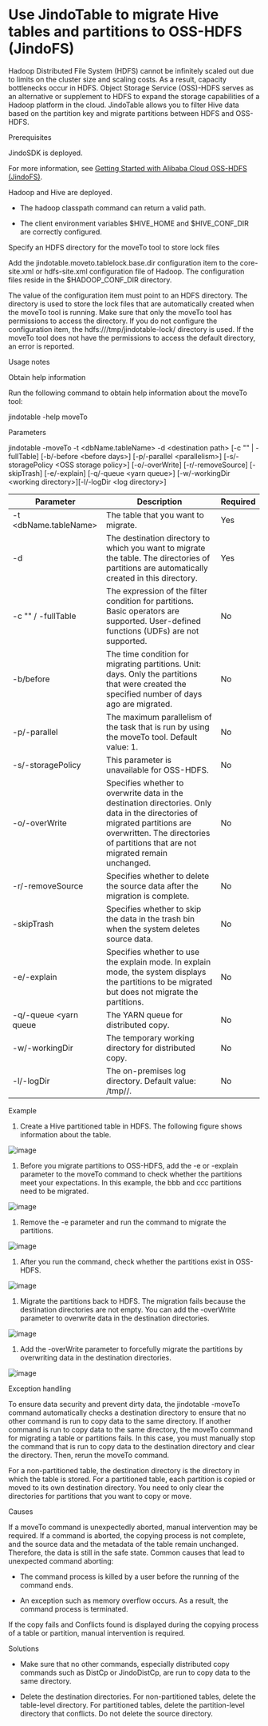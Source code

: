 # Use JindoTable to migrate Hive tables and partitions to OSS-HDFS (JindoFS)

Hadoop Distributed File System (HDFS) cannot be infinitely scaled out due to limits on the cluster size and scaling costs. As a result, capacity bottlenecks occur in HDFS. Object Storage Service (OSS)-HDFS serves as an alternative or supplement to HDFS to expand the storage capabilities of a Hadoop platform in the cloud. JindoTable allows you to filter Hive data based on the partition key and migrate partitions between HDFS and OSS-HDFS. 

Prerequisites

JindoSDK is deployed.

For more information, see [Getting Started with Alibaba Cloud OSS-HDFS (JindoFS)](https://github.com/aliyun/alibabacloud-jindodata/blob/master/docs/user/4.x/4.6.x/4.6.12/jindofs/jindo_dls_quickstart.md). 

Hadoop and Hive are deployed.

*   The hadoop classpath command can return a valid path.
    
*   The client environment variables $HIVE\_HOME and $HIVE\_CONF\_DIR are correctly configured.
    

Specify an HDFS directory for the moveTo tool to store lock files

Add the jindotable.moveto.tablelock.base.dir configuration item to the core-site.xml or hdfs-site.xml configuration file of Hadoop. The configuration files reside in the $HADOOP\_CONF\_DIR directory.

The value of the configuration item must point to an HDFS directory. The directory is used to store the lock files that are automatically created when the moveTo tool is running. Make sure that only the moveTo tool has permissions to access the directory. If you do not configure the configuration item, the hdfs:///tmp/jindotable-lock/ directory is used. If the moveTo tool does not have the permissions to access the default directory, an error is reported. 

Usage notes

Obtain help information

Run the following command to obtain help information about the moveTo tool: 

jindotable -help moveTo

Parameters

jindotable -moveTo -t <dbName.tableName\> -d <destination path\> \[-c "<condition>" | \-fullTable\] \[-b/-before <before days\>\] \[-p/-parallel <parallelism\>\] \[-s/-storagePolicy <OSS storage policy\>\] \[-o/-overWrite\] \[-r/-removeSource\] \[-skipTrash\] \[-e/-explain\] \[-q/-queue <yarn queue\>\] \[-w/-workingDir <working directory\>\]\[-l/-logDir <log directory\>\]

|  Parameter  |  Description  |  Required  |
| --- | --- | --- |
|  \-t <dbName.tableName>  |  The table that you want to migrate.   |  Yes  |
|  \-d <destination path>  |  The destination directory to which you want to migrate the table. The directories of partitions are automatically created in this directory.   |  Yes  |
|  \-c "<condition>" / -fullTable  |  The expression of the filter condition for partitions. Basic operators are supported. User-defined functions (UDFs) are not supported.   |  No  |
|  \-b/before <before days>  |  The time condition for migrating partitions. Unit: days. Only the partitions that were created the specified number of days ago are migrated.   |  No  |
|  \-p/-parallel <parallelism>  |  The maximum parallelism of the task that is run by using the moveTo tool. Default value: 1.   |  No  |
|  \-s/-storagePolicy <OSS storage policy>  |  This parameter is unavailable for OSS-HDFS.  |  No  |
|  \-o/-overWrite  |  Specifies whether to overwrite data in the destination directories. Only data in the directories of migrated partitions are overwritten. The directories of partitions that are not migrated remain unchanged.   |  No  |
|  \-r/-removeSource  |  Specifies whether to delete the source data after the migration is complete.   |  No  |
|  \-skipTrash  |  Specifies whether to skip the data in the trash bin when the system deletes source data.   |  No  |
|  \-e/-explain  |  Specifies whether to use the explain mode. In explain mode, the system displays the partitions to be migrated but does not migrate the partitions.   |  No  |
|  \-q/-queue <yarn queue  |  The YARN queue for distributed copy.   |  No  |
|  \-w/-workingDir  |  The temporary working directory for distributed copy.   |  No  |
|  \-l/-logDir <log directory>  |  The on-premises log directory. Default value: /tmp/<current user>/.  |  No  |

Example

1.  Create a Hive partitioned table in HDFS. The following figure shows information about the table.
    

![image](https://alidocs.oss-cn-zhangjiakou.aliyuncs.com/res/2M9qPBXQQoJDl015/img/ff147ad9-837f-46b6-a16d-7e7747f0b500.png?x-oss-process=image/crop,x_0,y_0,w_1453,h_675)

1.  Before you migrate partitions to OSS-HDFS, add the -e or -explain parameter to the moveTo command to check whether the partitions meet your expectations. In this example, the bbb and ccc partitions need to be migrated.
    

![image](https://alidocs.oss-cn-zhangjiakou.aliyuncs.com/res/2M9qPBXQQoJDl015/img/b74e8555-e3f2-4681-a47f-3edf01496855.png?x-oss-process=image/crop,x_0,y_0,w_1663,h_305)

1.  Remove the -e parameter and run the command to migrate the partitions.
    

![image](https://alidocs.oss-cn-zhangjiakou.aliyuncs.com/res/2M9qPBXQQoJDl015/img/3ffbddf0-f477-4542-88e2-ffa326104d3b.png?x-oss-process=image/crop,x_0,y_0,w_1626,h_396)

1.  After you run the command, check whether the partitions exist in OSS-HDFS.
    

![image](https://alidocs.oss-cn-zhangjiakou.aliyuncs.com/res/2M9qPBXQQoJDl015/img/3f7e8269-ad48-4f54-9c91-6c361aa63621.png?x-oss-process=image/crop,x_0,y_0,w_1060,h_649)

1.  Migrate the partitions back to HDFS. The migration fails because the destination directories are not empty. You can add the -overWrite parameter to overwrite data in the destination directories.
    

![image](https://alidocs.oss-cn-zhangjiakou.aliyuncs.com/res/2M9qPBXQQoJDl015/img/71b9f091-bbdd-419c-9f94-d3c95f604aa8.png?x-oss-process=image/crop,x_0,y_0,w_1329,h_348)

1.  Add the -overWrite parameter to forcefully migrate the partitions by overwriting data in the destination directories.
    

![image](https://alidocs.oss-cn-zhangjiakou.aliyuncs.com/res/2M9qPBXQQoJDl015/img/a91e20ea-dc61-4531-8ab9-82557b454d5c.png?x-oss-process=image/crop,x_0,y_0,w_1458,h_395)

Exception handling

To ensure data security and prevent dirty data, the jindotable -moveTo command automatically checks a destination directory to ensure that no other command is run to copy data to the same directory. If another command is run to copy data to the same directory, the moveTo command for migrating a table or partitions fails. In this case, you must manually stop the command that is run to copy data to the destination directory and clear the directory. Then, rerun the moveTo command. 

For a non-partitioned table, the destination directory is the directory in which the table is stored. For a partitioned table, each partition is copied or moved to its own destination directory. You need to only clear the directories for partitions that you want to copy or move. 

Causes

If a moveTo command is unexpectedly aborted, manual intervention may be required. If a command is aborted, the copying process is not complete, and the source data and the metadata of the table remain unchanged. Therefore, the data is still in the safe state. Common causes that lead to unexpected command aborting:

*   The command process is killed by a user before the running of the command ends.
    
*   An exception such as memory overflow occurs. As a result, the command process is terminated.
    

If the copy fails and Conflicts found is displayed during the copying process of a table or partition, manual intervention is required. 

Solutions

*   Make sure that no other commands, especially distributed copy commands such as DistCp or JindoDistCp, are run to copy data to the same directory.  
    
*   Delete the destination directories. For non-partitioned tables, delete the table-level directory. For partitioned tables, delete the partition-level directory that conflicts. Do not delete the source directory.
